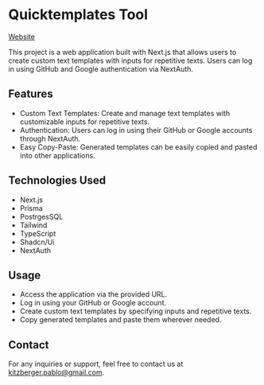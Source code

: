 # Quicktemplates Tool

[Website](https://quicktemplates-tool.vercel.app/)

This project is a web application built with Next.js that allows users to create custom text templates with inputs for repetitive texts. Users can log in using GitHub and Google authentication via NextAuth.

## Features
- Custom Text Templates: Create and manage text templates with customizable inputs for repetitive texts.
- Authentication: Users can log in using their GitHub or Google accounts through NextAuth.
- Easy Copy-Paste: Generated templates can be easily copied and pasted into other applications.

## Technologies Used
- Next.js
- Prisma
- PostrgesSQL
- Tailwind
- TypeScript
- Shadcn/Ui
- NextAuth

## Usage
- Access the application via the provided URL.
- Log in using your GitHub or Google account.
- Create custom text templates by specifying inputs and repetitive texts.
- Copy generated templates and paste them wherever needed.

## Contact

For any inquiries or support, feel free to contact us at kitzberger.pablo@gmail.com.
